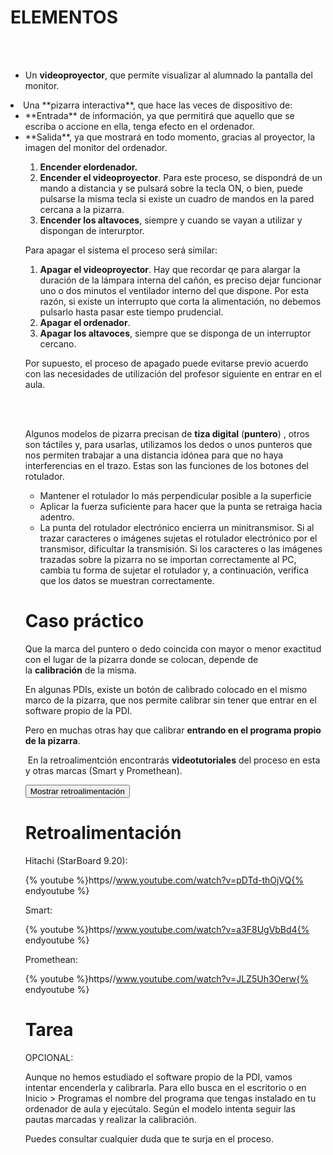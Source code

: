 
# ELEMENTOS

<br/><br/>

- Un **videoproyector**, que permite visualizar al alumnado la pantalla del monitor.

<li>Una **pizarra interactiva**, que hace las veces de dispositivo de:
<ul>
<li>
**Entrada** de información, ya que permitirá que aquello que se escriba o accione en ella, tenga efecto en el ordenador.
</li>
<li>
**Salida**, ya que mostrará en todo momento, gracias al proyector, la imagen del monitor del ordenador.
</li>

1. **Encender elordenador.**
1. **Encender el videoproyector**. Para este proceso, se dispondrá de un mando a distancia y se pulsará sobre la tecla ON, o bien, puede pulsarse la misma tecla si existe un cuadro de mandos en la pared cercana a la pizarra.<br/>
1. **Encender los altavoces**, siempre y cuando se vayan a utilizar y dispongan de interurptor.

Para apagar el sistema el proceso será similar:

1. **Apagar el videoproyector**. Hay que recordar qe para alargar la duración de la lámpara interna del cañón, es preciso dejar funcionar uno o dos minutos el ventilador interno del que dispone. Por esta razón, si existe un interrupto que corta la alimentación, no debemos pulsarlo hasta pasar este tiempo prudencial.
1. **Apagar el ordenador**.
1. **Apagar los altavoces**, siempre que se disponga de un interruptor cercano.

Por supuesto, el proceso de apagado puede evitarse previo acuerdo con las necesidades de utilización del profesor siguiente en entrar en el aula.

<br/><br/>

Algunos modelos de pizarra precisan de **tiza digital** (**puntero**) , otros son táctiles y, para usarlas, utilizamos los dedos o unos punteros que nos permiten trabajar a una distancia idónea para que no haya interferencias en el trazo. Estas son las funciones de los botones del rotulador.

- Mantener el rotulador lo más perpendicular posible a la superficie
- Aplicar la fuerza suficiente para hacer que la punta se retraiga hacia adentro.
- La punta del rotulador electrónico encierra un minitransmisor. Si al trazar caracteres o imágenes sujetas el rotulador electrónico por el transmisor, dificultar la transmisión. Si los caracteres o las imágenes trazadas sobre la pizarra no se importan correctamente al PC, cambia tu forma de sujetar el rotulador y, a continuación, verifica que los datos se muestran correctamente.

# Caso práctico

Que la marca del puntero o dedo coincida con mayor o menor exactitud con el lugar de la pizarra donde se colocan, depende de la **calibración** de la misma.

En algunas PDIs, existe un botón de calibrado colocado en el mismo marco de la pizarra, que nos permite calibrar sin tener que entrar en el software propio de la PDI.

Pero en muchas otras hay que calibrar **entrando en el programa propio de la pizarra**.

 En la retroalimentción encontrarás **videotutoriales** del proceso en esta y otras marcas (Smart y Promethean).

<script type="text/javascript">var feedbackquesFeedback0b30text = "Mostrar retroalimentación";</script><input class="feedbackbutton" name="toggle-feedback-quesFeedback0b30" onclick="$exe.toggleFeedback(this,true);return false" type="button" value="Mostrar retroalimentación"/>

# Retroalimentación

Hitachi (StarBoard 9.20):


{% youtube %}https//www.youtube.com/watch?v=pDTd-thOjVQ{% endyoutube %}

Smart:


{% youtube %}https//www.youtube.com/watch?v=a3F8UgVbBd4{% endyoutube %}

Promethean:


{% youtube %}https//www.youtube.com/watch?v=JLZ5Uh3Oerw{% endyoutube %}

# Tarea

OPCIONAL:

Aunque no hemos estudiado el software propio de la PDI, vamos intentar encenderla y calibrarla. Para ello busca en el escritorio o en Inicio &gt; Programas el nombre del programa que tengas instalado en tu ordenador de aula y ejecútalo. Según el modelo intenta seguir las pautas marcadas y realizar la calibración.

Puedes consultar cualquier duda que te surja en el proceso.

